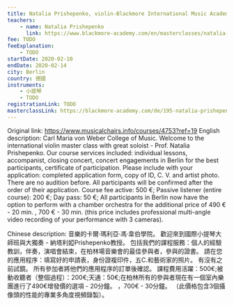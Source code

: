 ```yaml
---
title: Natalia Prishepenko, violin-Blackmore International Music Academy
teachers:
	- name: Natalia Prishepenko
	  link: https://www.blackmore-academy.com/en/masterclasses/natalia-prishepenko-2
fee: TODO
feeExplanation: 
	- TODO
startDate: 2020-02-10
endDate: 2020-02-14
city: Berlin
country: 德國
instruments:
	- 小提琴
	- TODO
registrationLink: TODO
masterclassLink: https://blackmore-academy.com/de/195-natalia-prishepenko
---
```

Original link: https://www.musicalchairs.info/courses/4753?ref=19
English description:
Carl Maria von Weber College of Music.
Welcome to the international violin master class with great soloist - Prof.
 Natalia Prishepenko.
 Our course services included: individual lessons, accompanist, closing concert, concert engagements in Berlin for the best participants, certificate of participation.
 Please include with your application: completed application form, copy of ID, C.
V.
 and artist photo.
 There are no audition before.
 All participants will be confirmed after the order of their application.
 Course fee active: 500 €; Passive listener (entire course): 200 €; Day pass: 50 €; All participants in Berlin now have the option to perform with a chamber orchestra for the additional price of 490 € - 20 min.
, 700 € - 30 min.
 (this price includes professional multi-angle video recording of your performance with 3 cameras).


Chinese description:
音樂的卡爾·瑪利亞·馮·韋伯學院。
歡迎來到國際小提琴大師班與大獨奏 - 納塔利婭Prishepenko教授。
包括我們的課程服務：個人的經驗教訓，伴奏，演唱會結束，在柏林場音樂會的最佳參與者，參與的證書。
請在您的應用程序：填寫好的申請表，身份證複印件，五C.和藝術家的照片。
有沒有之前試鏡。
所有參加者將他們的應用程序的訂單後確認。
課程費用活躍：500€;被動收聽者（整個過程）：200€;天通：50€;在柏林所有的參與者現在有一個室內樂團進行了490€增發價的選項 -  20分鐘。
 ，700€ -  30分鐘。
 （此價格包含3個攝像頭的性能的專業多角度視頻錄製）。

